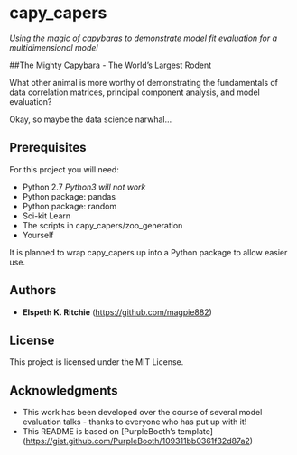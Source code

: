 # capy_capers
*Using the magic of capybaras to demonstrate model fit evaluation for a multidimensional model*

##The Mighty Capybara - The World’s Largest Rodent

What other animal is more worthy of demonstrating the fundamentals of data correlation matrices, principal component analysis, and model evaluation?

Okay, so maybe the data science narwhal…

## Prerequisites
For this project you will need:

* Python 2.7 _Python3 will not work_
* Python package: pandas
* Python package: random
* Sci-kit Learn
* The scripts in capy_capers/zoo_generation
* Yourself

It is planned to wrap capy_capers up into a Python package to allow easier use.


## Authors

* **Elspeth K. Ritchie** (https://github.com/magpie882)


## License

This project is licensed under the MIT License.

## Acknowledgments

* This work has been developed over the course of several model evaluation talks  - thanks to everyone who has put up with it!
* This README is based on [PurpleBooth’s template] (https://gist.github.com/PurpleBooth/109311bb0361f32d87a2)
